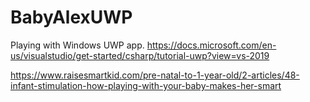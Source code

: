 # BabyAlexUWP

Playing with Windows UWP app.
https://docs.microsoft.com/en-us/visualstudio/get-started/csharp/tutorial-uwp?view=vs-2019

https://www.raisesmartkid.com/pre-natal-to-1-year-old/2-articles/48-infant-stimulation-how-playing-with-your-baby-makes-her-smart
